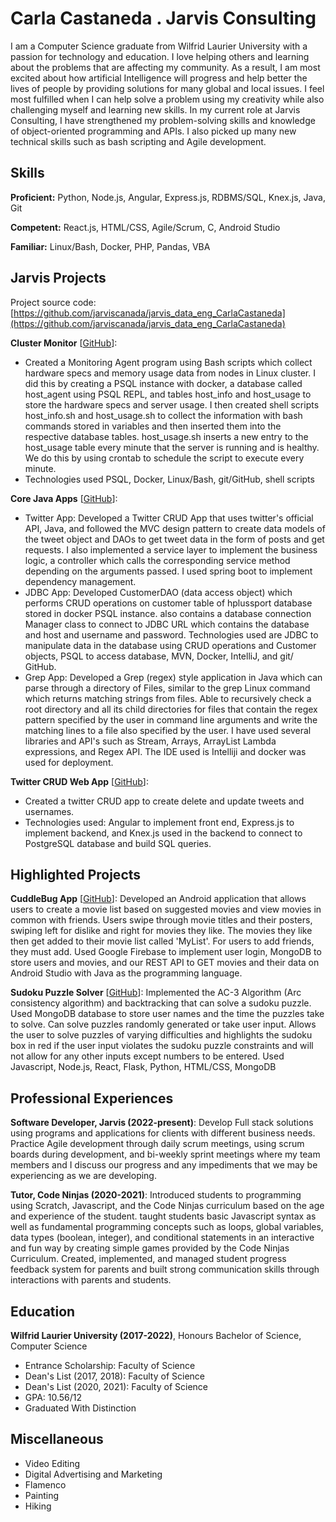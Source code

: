 # Carla Castaneda . Jarvis Consulting

I am a Computer Science graduate from Wilfrid Laurier University with a passion for technology and education. I love helping others and learning about the problems that are affecting my community. As a result, I am most excited about how artificial Intelligence will progress and help better the lives of people by providing solutions for many global and local issues. I feel most fulfilled when I can help solve a problem using my creativity while also challenging myself and learning new skills. In my current role at Jarvis Consulting, I have strengthened my problem-solving skills and knowledge of object-oriented programming and APIs. I also picked up many new technical skills such as bash scripting and Agile development.

## Skills

**Proficient:** Python, Node.js, Angular, Express.js, RDBMS/SQL, Knex.js, Java, Git

**Competent:** React.js, HTML/CSS, Agile/Scrum, C, Android Studio

**Familiar:** Linux/Bash, Docker, PHP, Pandas, VBA

## Jarvis Projects

Project source code: [https://github.com/jarviscanada/jarvis_data_eng_CarlaCastaneda](https://github.com/jarviscanada/jarvis_data_eng_CarlaCastaneda)


**Cluster Monitor** [[GitHub](https://github.com/jarviscanada/jarvis_data_eng_CarlaCastaneda/tree/master/linux_sql)]:
      
  - Created a Monitoring Agent program using Bash scripts which collect hardware specs and memory usage data from nodes in Linux cluster. I did this by creating a PSQL instance with docker, a database called host_agent using PSQL REPL, and tables host_info and host_usage to store the hardware specs and server usage. I then created shell scripts host_info.sh and host_usage.sh to collect the information with bash commands stored in variables and then inserted them into the respective database tables. host_usage.sh inserts a new entry to the host_usage table every minute that the server is running and is healthy. We do this by using crontab to schedule the script to execute every minute.
  - Technologies used PSQL, Docker, Linux/Bash, git/GitHub, shell scripts

**Core Java Apps** [[GitHub](https://github.com/jarviscanada/jarvis_data_eng_CarlaCastaneda/tree/master/core_java)]:
      
  - Twitter App: Developed a Twitter CRUD App that uses twitter's official API, Java, and followed the MVC design pattern to create data models of the tweet object and DAOs to get tweet data in the form of posts and get requests. I also implemented a service layer to implement the business logic, a controller which calls the corresponding service method depending on the arguments passed. I used spring boot to implement dependency management.
  - JDBC App: Developed CustomerDAO (data access object) which performs CRUD operations on customer table of hplussport database stored in docker PSQL instance. also contains a database connection Manager class to connect to JDBC URL which contains the database and host and username and password. Technologies used are JDBC to manipulate data in the database using CRUD operations and Customer objects, PSQL to access database, MVN, Docker, IntelliJ, and git/ GitHub.
  - Grep App: Developed a Grep (regex) style application in Java which can parse through a directory of Files, similar to the grep Linux command which returns matching strings from files. Able to recursively check a root directory and all its child directories for files that contain the regex pattern specified by the user in command line arguments and write the matching lines to a file also specified by the user. I have used several libraries and API's such as Stream, Arrays, ArrayList Lambda expressions, and Regex API. The IDE used is Intelliji and docker was used for deployment. 

**Twitter CRUD Web App** [[GitHub]([https://github.com/jarviscanada/jarvis_data_eng_CarlaCastaneda/tree/masterhttps://github.com/carlaac99/TwitterCrud](https://github.com/carlaac99/TwitterCrud))]:
      
  - Created a twitter CRUD app to create delete and update tweets and usernames.
  - Technologies used: Angular to implement front end, Express.js to implement backend, and Knex.js used in the backend to connect to PostgreSQL database and build SQL queries.


## Highlighted Projects
**CuddleBug App** [[GitHub](https://github.com/carlaac99/CP470finalproject)]: Developed an Android application that allows users to create a movie list based on suggested movies and view movies in common with friends. Users swipe through movie titles and their posters, swiping left for dislike and right for movies they like. The movies they like then get added to their movie list called 'MyList'. For users to add friends, they must add. Used Google Firebase to implement user login, MongoDB to store users and movies, and our REST API to GET movies and their data on Android Studio with Java as the programming language.

**Sudoku Puzzle Solver** [[GitHub](https://github.com/carlaac99/CP476-FinalProject)]: Implemented the AC-3 Algorithm (Arc consistency algorithm) and backtracking that can solve a sudoku puzzle. Used MongoDB database to store user names and the time the puzzles take to solve. Can solve puzzles randomly generated or take user input. Allows the user to solve puzzles of varying difficulties and highlights the sudoku box in red if the user input violates the sudoku puzzle constraints and will not allow for any other inputs except numbers to be entered. Used Javascript, Node.js, React, Flask, Python, HTML/CSS, MongoDB


## Professional Experiences

**Software Developer, Jarvis (2022-present)**: Develop Full stack solutions using programs and applications for clients with different business needs. Practice Agile development through daily scrum meetings, using scrum boards during development, and bi-weekly sprint meetings where my team members and I discuss our progress and any impediments that we may be experiencing as we are developing.

**Tutor, Code Ninjas (2020-2021)**: Introduced students to programming using Scratch, Javascript, and the Code Ninjas curriculum based on the age and experience of the student. taught students basic Javascript syntax as well as fundamental programming concepts such as loops, global variables, data types (boolean, integer), and conditional statements in an interactive and fun way by creating simple games provided by the Code Ninjas Curriculum. Created, implemented, and managed student progress feedback system for parents and built strong communication skills through interactions with parents and students.


## Education
**Wilfrid Laurier University (2017-2022)**, Honours Bachelor of Science, Computer Science
- Entrance Scholarship: Faculty of Science
- Dean's List (2017, 2018): Faculty of Science
- Dean's List (2020, 2021): Faculty of Science
- GPA: 10.56/12
- Graduated With Distinction


## Miscellaneous
- Video Editing
- Digital Advertising and Marketing
- Flamenco
- Painting
- Hiking
